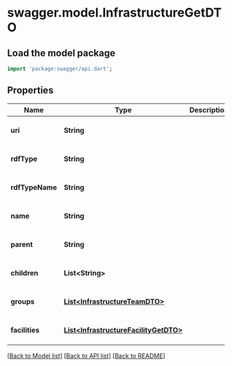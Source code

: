 # swagger.model.InfrastructureGetDTO

## Load the model package
```dart
import 'package:swagger/api.dart';
```

## Properties
Name | Type | Description | Notes
------------ | ------------- | ------------- | -------------
**uri** | **String** |  | [optional] [default to null]
**rdfType** | **String** |  | [optional] [default to null]
**rdfTypeName** | **String** |  | [optional] [default to null]
**name** | **String** |  | [optional] [default to null]
**parent** | **String** |  | [optional] [default to null]
**children** | **List&lt;String&gt;** |  | [optional] [default to []]
**groups** | [**List&lt;InfrastructureTeamDTO&gt;**](InfrastructureTeamDTO.md) |  | [optional] [default to []]
**facilities** | [**List&lt;InfrastructureFacilityGetDTO&gt;**](InfrastructureFacilityGetDTO.md) |  | [optional] [default to []]

[[Back to Model list]](../README.md#documentation-for-models) [[Back to API list]](../README.md#documentation-for-api-endpoints) [[Back to README]](../README.md)


